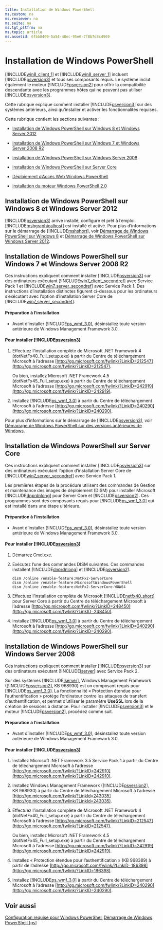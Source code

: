 ```yaml
---
title: Installation de Windows PowerShell
ms.custom: na
ms.reviewer: na
ms.suite: na
ms.tgt_pltfrm: na
ms.topic: article
ms.assetid: 6fbb0409-5a54-48ec-95e6-7f8b7d8c4969
---
```

# Installation de Windows PowerShell
[!INCLUDE[win8_client_1](../Token/win8_client_1_md.md)] et [!INCLUDE[win8_server_1](../Token/win8_server_1_md.md)] incluent [!INCLUDE[psversion3](../Token/psversion3_md.md)] et tous ses composants requis. Le système inclut également le moteur [!INCLUDE[psversion2](../Token/psversion2_md.md)] pour offrir la compatibilité descendante avec les programmes hôtes qui ne peuvent pas utiliser [!INCLUDE[psversion3](../Token/psversion3_md.md)].

Cette rubrique explique comment installer [!INCLUDE[psversion3](../Token/psversion3_md.md)] sur des systèmes antérieurs, ainsi qu’installer et activer les fonctionnalités requises.

Cette rubrique contient les sections suivantes :

-   [Installation de Windows PowerShell sur Windows 8 et Windows Server 2012](../Topic/Installing-Windows-PowerShell.md#BKMK_InstallingOnWindows8andWindowsServer2012)

-   [Installation de Windows PowerShell sur Windows 7 et Windows Server 2008 R2](../Topic/Installing-Windows-PowerShell.md#BKMK_InstallingOnWindows7andWindowsServer2008R2)

-   [Installation de Windows PowerShell sur Windows Server 2008](../Topic/Installing-Windows-PowerShell.md#BKMK_InstallingOnWindowsServer2008LH)

-   [Installation de Windows PowerShell sur Server Core](../Topic/Installing-Windows-PowerShell.md#BKMK_InstallingOnServerCore)

-   [Déploiement d’Accès Web Windows PowerShell](assetId:///639d0eff-98a3-4124-b52c-26921ebd98b0)

-   [Installation du moteur Windows PowerShell 2.0](../Topic/Installing-the-Windows-PowerShell-2.0-Engine.md)

## <a name="BKMK_InstallingOnWindows8andWindowsServer2012"></a>Installation de Windows PowerShell sur Windows 8 et Windows Server 2012
[!INCLUDE[psversion3](../Token/psversion3_md.md)] arrive installé, configuré et prêt à l’emploi. [!INCLUDE[mshgraphicalhost](../Token/mshgraphicalhost_md.md)] est installé et activé. Pour plus d’informations sur le démarrage de [!INCLUDE[mshshort](../Token/mshshort_md.md)], voir [Démarrage de Windows PowerShell sur Windows 8](assetId:///d7be1668-8617-4890-ad90-dd9765fbd2c3) et [Démarrage de Windows PowerShell sur Windows Server 2012](assetId:///4fc0110a-cc0c-42a4-bbb5-3cc89a0fc968).

## <a name="BKMK_InstallingOnWindows7andWindowsServer2008R2"></a>Installation de Windows PowerShell sur Windows 7 et Windows Server 2008 R2
Ces instructions expliquent comment installer [!INCLUDE[psversion3](../Token/psversion3_md.md)] sur des ordinateurs exécutant [!INCLUDE[win7_client_secondref](../Token/win7_client_secondref_md.md)] avec Service Pack 1 et [!INCLUDE[win7_server_secondref](../Token/win7_server_secondref_md.md)] avec Service Pack 1. Des instructions d’installation distinctes figurent ci-dessous pour les ordinateurs s’exécutant avec l’option d’installation Server Core de [!INCLUDE[win7_server_secondref](../Token/win7_server_secondref_md.md)].

#### Préparation à l’installation

-   Avant d’installer [!INCLUDE[ps_wmf_3.0](../Token/ps_wmf_3.0_md.md)], désinstallez toute version antérieure de Windows Management Framework 3.0.

#### Pour installer [!INCLUDE[psversion3](../Token/psversion3_md.md)]

1.  Effectuez l’installation complète de Microsoft .NET Framework 4 (dotNetFx40_Full_setup.exe) à partir du Centre de téléchargement Microsoft à l’adresse [http://go.microsoft.com/fwlink/?LinkID=212547](http://go.microsoft.com/fwlink/?LinkID=212547).

    Ou bien, installez Microsoft .NET Framework 4.5 (dotNetFx45_Full_setup.exe) à partir du Centre de téléchargement Microsoft à l’adresse [http://go.microsoft.com/fwlink/?LinkID=242919](http://go.microsoft.com/fwlink/?LinkID=242919).

2.  Installez [!INCLUDE[ps_wmf_3.0](../Token/ps_wmf_3.0_md.md)] à partir du Centre de téléchargement Microsoft à l’adresse [http://go.microsoft.com/fwlink/?LinkID=240290](http://go.microsoft.com/fwlink/?LinkID=240290).

Pour plus d’informations sur le démarrage de [!INCLUDE[psversion3](../Token/psversion3_md.md)], voir [Démarrage de Windows PowerShell sur des versions antérieures de Windows](../Topic/Starting-Windows-PowerShell-on-Earlier-Versions-of-Windows.md).

## <a name="BKMK_InstallingOnServerCore"></a>Installation de Windows PowerShell sur Server Core
Ces instructions expliquent comment installer [!INCLUDE[psversion3](../Token/psversion3_md.md)] sur des ordinateurs exécutant l’option d’installation Server Core de [!INCLUDE[win7_server_secondref](../Token/win7_server_secondref_md.md)] avec Service Pack 1.

Les premières étapes de la procédure utilisent des commandes de Gestion et maintenance des images de déploiement (DISM) pour installer Microsoft [!INCLUDE[dnprdnlong](../Token/dnprdnlong_md.md)] pour Server Core et [!INCLUDE[psversion2](../Token/psversion2_md.md)]. Ces programmes sont des composants requis pour [!INCLUDE[ps_wmf_3.0](../Token/ps_wmf_3.0_md.md)] qui est installé dans une étape ultérieure.

#### Préparation à l’installation

-   Avant d’installer [!INCLUDE[ps_wmf_3.0](../Token/ps_wmf_3.0_md.md)], désinstallez toute version antérieure de Windows Management Framework 3.0.

#### Pour installer [!INCLUDE[psversion3](../Token/psversion3_md.md)]

1.  Démarrez Cmd.exe.

2.  Exécutez l’une des commandes DISM suivantes. Ces commandes installent [!INCLUDE[dnprdnlong](../Token/dnprdnlong_md.md)] et [!INCLUDE[psversion2](../Token/psversion2_md.md)].

    ```
    dism /online /enable-feature:NetFx2-ServerCore
    dism /online /enable-feature:MicrosoftWindowsPowerShell
    dism /online /enable-feature:NetFx2-ServerCore-WOW64
    ```

3.  Effectuez l’installation complète de Microsoft [!INCLUDE[netfx40_short](../Token/netfx40_short_md.md)] pour Server Core à partir du Centre de téléchargement Microsoft à l’adresse [http://go.microsoft.com/fwlink/?LinkID=248450](http://go.microsoft.com/fwlink/?LinkID=248450).

4.  Installez [!INCLUDE[ps_wmf_3.0](../Token/ps_wmf_3.0_md.md)] à partir du Centre de téléchargement Microsoft à l’adresse [http://go.microsoft.com/fwlink/?LinkID=240290](http://go.microsoft.com/fwlink/?LinkID=240290).

## <a name="BKMK_InstallingOnWindowsServer2008LH"></a>Installation de Windows PowerShell sur Windows Server 2008
Ces instructions expliquent comment installer [!INCLUDE[psversion3](../Token/psversion3_md.md)] sur des ordinateurs exécutant [!INCLUDE[lserver](../Token/lserver_md.md)] avec Service Pack 2.

Sur des systèmes [!INCLUDE[lserver](../Token/lserver_md.md)], Windows Management Framework ([!INCLUDE[psversion2](../Token/psversion2_md.md)], KB 968930) est un composant requis pour [!INCLUDE[ps_wmf_3.0](../Token/ps_wmf_3.0_md.md)]. La fonctionnalité « Protection étendue pour l’authentification » protège l’ordinateur contre les attaques de transfert d’authentification, et permet d’utiliser le paramètre **UseSSL** lors de la création de sessions à distance. Pour installer [!INCLUDE[psversion3](../Token/psversion3_md.md)] et le moteur [!INCLUDE[psversion2](../Token/psversion2_md.md)], procédez comme suit.

#### Préparation à l’installation

-   Avant d’installer [!INCLUDE[ps_wmf_3.0](../Token/ps_wmf_3.0_md.md)], désinstallez toute version antérieure de Windows Management Framework 3.0.

#### Pour installer [!INCLUDE[psversion3](../Token/psversion3_md.md)]

1.  Installez Microsoft .NET Framework 3.5 Service Pack 1 à partir du Centre de téléchargement Microsoft à l’adresse [http://go.microsoft.com/fwlink/?LinkID=242910](http://go.microsoft.com/fwlink/?LinkID=242910).

2.  Installez Windows Management Framework ([!INCLUDE[psversion2](../Token/psversion2_md.md)], KB 968930) à partir du Centre de téléchargement Microsoft à l’adresse [http://go.microsoft.com/fwlink/?LinkId=243035](http://go.microsoft.com/fwlink/?LinkId=243035).

3.  Effectuez l’installation complète de Microsoft .NET Framework 4 (dotNetFx40_Full_setup.exe) à partir du Centre de téléchargement Microsoft à l’adresse [http://go.microsoft.com/fwlink/?LinkID=212547](http://go.microsoft.com/fwlink/?LinkID=212547).

    Ou bien, installez Microsoft .NET Framework 4.5 (dotNetFx45_Full_setup.exe) à partir du Centre de téléchargement Microsoft à l’adresse [http://go.microsoft.com/fwlink/?LinkID=242919](http://go.microsoft.com/fwlink/?LinkID=242919).

4.  Installez « Protection étendue pour l’authentification » (KB 968389) à partir de l’adresse [http://go.microsoft.com/fwlink/?LinkID=186398](http://go.microsoft.com/fwlink/?LinkID=186398).

5.  Installez [!INCLUDE[ps_wmf_3.0](../Token/ps_wmf_3.0_md.md)] à partir du Centre de téléchargement Microsoft à l’adresse [http://go.microsoft.com/fwlink/?LinkID=240290](http://go.microsoft.com/fwlink/?LinkID=240290).

## Voir aussi
[Configuration requise pour Windows PowerShell](../Topic/Windows-PowerShell-System-Requirements.md)
[Démarrage de Windows PowerShell [ps]](assetId:///8ec8c2d7-8e7c-4722-a3d2-498fe5739a8e)



<!--HONumber=Apr16_HO1-->


